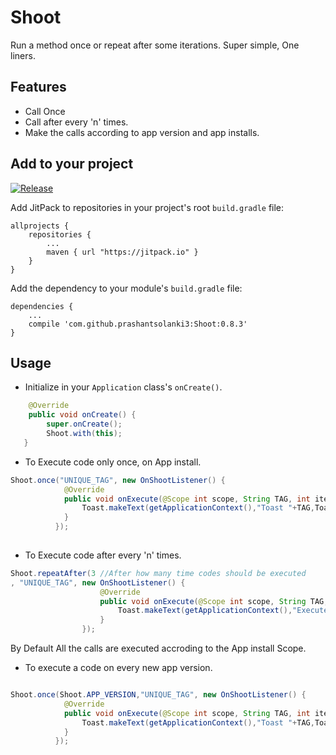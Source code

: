 # Shoot
Run a method once or repeat after some iterations. Super simple, One liners.

## Features

* Call Once
* Call after every 'n' times.
* Make the calls according to app version and app installs.

## Add to your project

[![Release](https://img.shields.io/github/release/prashantsolanki3/Snap-RecyclerView-Utils.svg?label=jitpack)](https://jitpack.io/#prashantsolanki3/Snap-RecyclerView-Utils)

Add JitPack to repositories in your project's root `build.gradle` file:

```Gradle
allprojects {
	repositories {
		...
		maven { url "https://jitpack.io" }
	}
}
```

Add the dependency to your module's `build.gradle` file:

```Gradle
dependencies {
	...
    compile 'com.github.prashantsolanki3:Shoot:0.8.3'
}
```

## Usage

* Initialize in your `Application` class's `onCreate()`.

```Java
    @Override
    public void onCreate() {
        super.onCreate();
        Shoot.with(this);
   }
```

* To Execute code only once, on App install.

```Java
Shoot.once("UNIQUE_TAG", new OnShootListener() {
            @Override
            public void onExecute(@Scope int scope, String TAG, int iterationCount) {
                Toast.makeText(getApplicationContext(),"Toast "+TAG,Toast.LENGTH_SHORT).show();
            }
          });
            
```

* To Execute code after every 'n' times.
```Java
Shoot.repeatAfter(3 //After how many time codes should be executed
, "UNIQUE_TAG", new OnShootListener() {
                    @Override
                    public void onExecute(@Scope int scope, String TAG, int iterationCount) {
                        Toast.makeText(getApplicationContext(),"Executed: "+TAG+" : "+ iterationCount,Toast.LENGTH_SHORT).show();
                    }
                });
````

By Default All the calls are executed accroding to the App install Scope.
* To execute a code on every new app version.
```Java

Shoot.once(Shoot.APP_VERSION,"UNIQUE_TAG", new OnShootListener() {
            @Override
            public void onExecute(@Scope int scope, String TAG, int iterationCount) {
                Toast.makeText(getApplicationContext(),"Toast "+TAG,Toast.LENGTH_SHORT).show();
            }
          });
```

